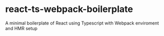 # react-ts-webpack-boilerplate
A minimal boilerplate of React using Typescript with Webpack enviroment and HMR setup
